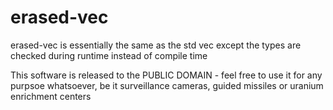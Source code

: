 # erased-vec
erased-vec is essentially the same as the std vec except the types are checked during runtime instead of compile time

This software is released to the PUBLIC DOMAIN - feel free to use it for any purpsoe whatsoever, be it surveillance cameras, guided missiles or uranium enrichment centers
